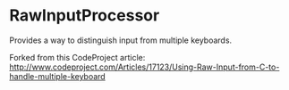RawInputProcessor
=================

Provides a way to distinguish input from multiple keyboards.

Forked from this CodeProject article:
http://www.codeproject.com/Articles/17123/Using-Raw-Input-from-C-to-handle-multiple-keyboard
